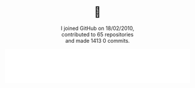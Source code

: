 <h1 align="center">👋</h1>

<p align="center">
  I joined GitHub on 18/02/2010,<br/>
  contributed to 65 repositories<br/>
  and made 1413 0 commits.
</p>

<p align="center">
  <img src="https://github.com/hongaar/hongaar/blob/main/.cache/languages.svg">
</p>
